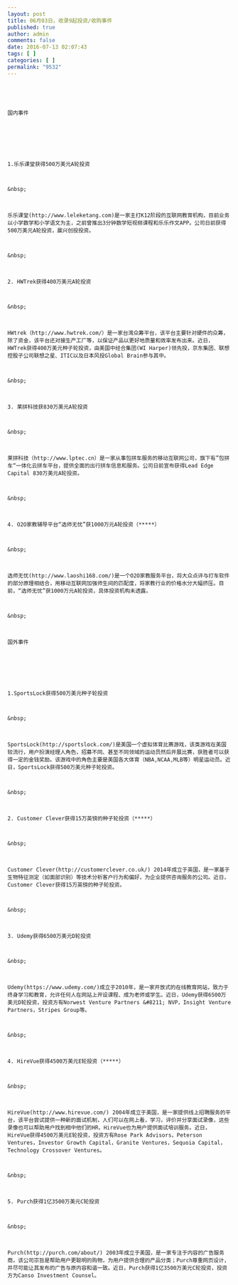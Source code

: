 ```yaml
---
layout: post
title: 06月03日，收录9起投资/收购事件
published: true
author: admin
comments: false
date: 2016-07-13 02:07:43
tags: [ ]
categories: [ ]
permalink: "9532"
---
```


  



  
     
  
  
  
    国内事件
  
  
  
     
  
  
  
    1.乐乐课堂获得500万美元A轮投资
  
  
  
    &nbsp;
  
  
  
    乐乐课堂(http://www.leleketang.com)是一家主打K12阶段的互联网教育机构，目前业务以小学数学和小学语文为主，之前曾推出3分钟数学短视频课程和乐乐作文APP。公司日前获得500万美元A轮投资，晨兴创投投资。
  
  
  
    &nbsp;
  
  
  
    2. HWTrek获得400万美元A轮投资
  
  
  
    &nbsp;
  
  
  
    HWtrek（http://www.hwtrek.com/）是一家台湾众筹平台，该平台主要针对硬件的众筹，除了资金，该平台还对接生产工厂等，以保证产品以更好地质量和效率发布出来。近日，HWTrek获得400万美元种子轮投资，由美国中经合集团(WI Harper)领先投，京东集团、联想控股子公司联想之星、ITIC以及日本风投Global Brain参与其中。
  
  
  
    &nbsp;
  
  
  
    3. 莱拼科技获830万美元A轮投资
  
  
  
    &nbsp;
  
  
  
    莱拼科技（http://www.lptec.cn）是一家从事包拼车服务的移动互联网公司，旗下有”包拼车“一体化云拼车平台，提供全面的出行拼车信息和服务。公司日前宣布获得Lead Edge Capital 830万美元A轮投资。
  
  
  
    &nbsp;
  
  
  
    4. O2O家教辅导平台“选师无忧”获1000万元A轮投资（*****）
  
  
  
    &nbsp;
  
  
  
    选师无忧(http://www.laoshi168.com/)是一个O2O家教服务平台，将大众点评与打车软件的部分原理相结合，用移动互联网加强师生间的匹配度，将家教行业的价格水分大幅挤压。目前，“选师无忧”获1000万元A轮投资，具体投资机构未透露。
  
  
  
    &nbsp;
  
  
  
    国外事件
  
  
  
     
  
  
  
    1.SportsLock获得500万美元种子轮投资
  
  
  
    &nbsp;
  
  
  
    SportsLock(http://sportslock.com/)是美国一个虚拟体育比赛游戏，该类游戏在美国较流行，用户扮演经理人角色，招募不同、甚至不同领域的运动员然后开展比赛，获胜者可以获得一定的金钱奖励。该游戏中的角色主要是美国各大体育（NBA,NCAA,MLB等）明星运动员。近日，SportsLock获得500万美元种子轮投资。
  
  
  
    &nbsp;
  
  
  
    2. Customer Clever获得15万英镑的种子轮投资（*****）
  
  
  
    &nbsp;
  
  
  
    Customer Clever(http://customerclever.co.uk/) 2014年成立于英国，是一家基于生物特征测定（如面部识别）等技术分析客户行为和偏好，为企业提供咨询服务的公司。近日，Customer Clever获得15万英镑的种子轮投资。
  
  
  
    &nbsp;
  
  
  
    3. Udemy获得6500万美元D轮投资
  
  
  
    &nbsp;
  
  
  
    Udemy(https://www.udemy.com/)成立于2010年，是一家开放式的在线教育网站，致力于终身学习和教育，允许任何人在网站上开设课程、成为老师或学生。近日，Udemy获得6500万美元D轮投资，投资方有Norwest Venture Partners &#8211; NVP，Insight Venture Partners，Stripes Group等。
  
  
  
    &nbsp;
  
  
  
    4. HireVue获得4500万美元E轮投资（*****）
  
  
  
    &nbsp;
  
  
  
    HireVue(http://www.hirevue.com/) 2004年成立于美国，是一家提供线上招聘服务的平台，该平台尝试提供一种新的面试机制，人们可以在网上看，学习，评价并分享面试录像，这些录像也可以帮助用户找到相中他们的HR，HireVue也为用户提供面试培训服务。近日，HireVue获得4500万美元E轮投资，投资方有Rose Park Advisors，Peterson Ventures，Investor Growth Capital，Granite Ventures，Sequoia Capital，Technology Crossover Ventures。
  
  
  
    &nbsp;
  
  
  
    5. Purch获得1亿3500万美元C轮投资
  
  
  
    &nbsp;
  
  
  
    Purch(http://purch.com/about/) 2003年成立于美国，是一家专注于内容的广告服务商，该公司宗旨是帮助用户更聪明的购物，为用户提供合理的产品分类；Purch尊重网页设计，并尽可能让其发布的广告与原内容和谐一致。近日，Purch获得1亿3500万美元C轮投资，投资方为Canso Investment Counsel。
  
